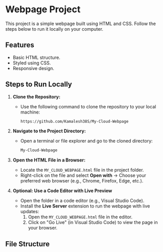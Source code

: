 # Webpage Project

This project is a simple webpage built using HTML and CSS. Follow the steps below to run it locally on your computer.

## Features

- Basic HTML structure.
- Styled using CSS.
- Responsive design.

## Steps to Run Locally

1. **Clone the Repository:**
   - Use the following command to clone the repository to your local machine:
     ```bash
     https://github.com/Kamalesh38S/My-Cloud-Webpage
     ```

2. **Navigate to the Project Directory:**
   - Open a terminal or file explorer and go to the cloned directory:
     ```bash
     My-Cloud-Webpage
     ```

3. **Open the HTML File in a Browser:**
   - Locate the `MY_CLOUD_WEBPAGE.html` file in the project folder.
   - Right-click on the file and select **Open with** → Choose your preferred web browser (e.g., Chrome, Firefox, Edge, etc.).

4. **Optional: Use a Code Editor with Live Preview**
   - Open the folder in a code editor (e.g., Visual Studio Code).
   - Install the **Live Server** extension to run the webpage with live updates:
     1. Open the `MY_CLOUD_WEBPAGE.html` file in the editor.
     2. Click on "Go Live" (in Visual Studio Code) to view the page in your browser.

## File Structure

